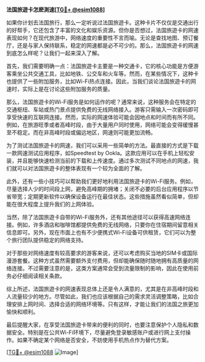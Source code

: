 **法国旅遊卡怎麽測速[[TG💪+ @esim1088](https://t.me/s/esim1088)]**

如果你计划去法国旅行，那么一定听说过法国旅遊卡。这种卡片不仅仅是交通出行的好帮手，它还包含了丰富的文化和娱乐资源。但你是否想过，法国旅遊卡的网速表现如何？在现代旅游中，网络速度的重要性不言而喻。无论是查找地图、预订餐厅，还是与家人保持联系，稳定的网速都是必不可少的。那么，法国旅遊卡的网速到底怎么样呢？让我们一起来深入了解。

首先，我们需要明确一点：法国旅遊卡主要是一种交通卡，它的核心功能是方便游客乘坐公共交通工具，比如地铁、公交车和火车等。然而，在某些情况下，这种卡也提供了一些附加服务，比如Wi-Fi热点连接。因此，当我们谈论法国旅遊卡的网速时，实际上是在讨论这些附加服务的质量。

那么，法国旅遊卡的Wi-Fi服务是如何运作的呢？通常来说，这种服务会在特定的交通枢纽、车站或热门景点提供免费的无线网络接入。游客只需输入一次密码即可享受快速的互联网连接。然而，实际的网速体验可能会因地点和时间而有所不同。例如，在旅游旺季或者高峰时段，由于大量用户同时使用，网络可能会变得缓慢甚至不稳定。而在非高峰时段或偏远地区，网速则可能更加流畅。

为了测试法国旅遊卡的网速，我们可以采用一些简单的方法。最直接的方式是下载一款网速测试应用程序，如Speedtest by Ookla。这款应用可以在手机上轻松安装，并且能够快速检测当前的下载和上传速度。通过多次测试不同地点的网速，我们就可以对法国旅遊卡的整体表现有一个较为全面的了解。

此外，还有一些小技巧可以帮助我们更好地利用法国旅遊卡的Wi-Fi服务。例如，尽量选择人少的时间段上网，避免高峰期的拥堵；关闭不必要的后台应用程序以节省带宽；定期更新软件以确保设备运行在最佳状态。这些措施虽然看似简单，但却能在很大程度上提升我们的上网体验。

当然，除了法国旅遊卡自带的Wi-Fi服务外，还有其他途径可以获得高速网络连接。例如，许多酒店和咖啡馆都提供免费的无线网络，只要你在住宿期间留意相关信息即可。另外，现在市面上也有不少便携式Wi-Fi设备可供租赁，它们可以为整个旅行团队提供稳定的网络支持。

对于那些对网络速度有较高要求的游客来说，还可以考虑购买当地的SIM卡或国际漫游套餐。这种方式虽然需要额外支付费用，但却能确保随时随地拥有高质量的网络连接。不过需要注意的是，这类方案通常会受到流量限制的影响，因此在使用前务必仔细阅读相关条款。

综上所述，法国旅遊卡的网速表现总体上还是令人满意的，尤其是在非高峰时段和人流量较少的地方。尽管如此，我们也应该根据自己的需求灵活调整策略，比如合理安排上网时间、选择合适的网络环境等。只有这样，才能让我们的法国之旅更加愉快和顺利。

最后提醒大家，在享受法国旅遊卡带来的便利的同时，也要注意保护个人隐私和数据安全。特别是在公共Wi-Fi环境下，尽量避免登录敏感账户或进行网上支付操作。如果不确定某个网络是否安全，不妨使用手机热点作为替代方案。

[[TG💪+ @esim1088](https://t.me/s/esim1088) ![Image](https://i.postimg.cc/4NQfJmqS/Snipaste-2025-05-13-00-14-12.png)]